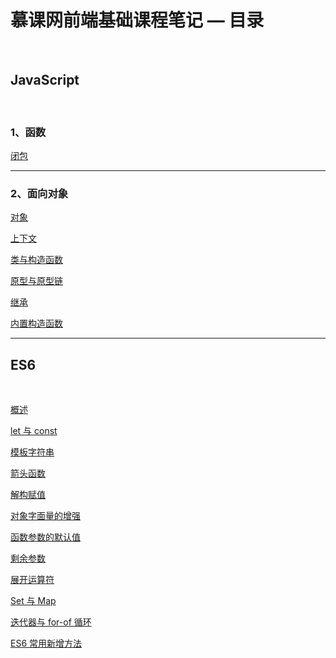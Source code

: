 # 慕课网前端基础课程笔记 — 目录

<br/>

## JavaScript

<br/>

### 1、函数

[闭包]()

---

### 2、面向对象

[对象](https://yyscyber.github.io/front-end/imooc/basic/7aaccb83-de57-45bb-9645-c3aa73ff9534)

[上下文](https://yyscyber.github.io/front-end/imooc/basic/11b568e8-7502-4710-b618-94ab4e82f955)

[类与构造函数](https://yyscyber.github.io/front-end/imooc/basic/041d76c1-aee9-46c8-a3bc-87fda146acff)

[原型与原型链](https://yyscyber.github.io/front-end/imooc/basic/500f65e0-5d77-43df-acf5-f1c66f16fbdf)

[继承](https://yyscyber.github.io/front-end/imooc/basic/f69b1a6a-7f8d-4985-a611-a68ab5ab5214)

[内置构造函数](https://yyscyber.github.io/front-end/imooc/basic/efc638e1-7f94-44bc-8fec-f8ad137745b0)

---

## ES6

<br/>

[概述](https://yyscyber.github.io/front-end/imooc/basic/793c46e1-34b7-4114-a9ad-e6ac9144e796)

[let 与 const](https://yyscyber.github.io/front-end/imooc/basic/83534efd-c9f5-45a8-abb8-36d3b74632aa)

[模板字符串](https://yyscyber.github.io/front-end/imooc/basic/7c5ae3ae-d435-4b8d-80a9-c8fd33745dac)

[箭头函数](https://yyscyber.github.io/front-end/imooc/basic/fa18b6a6-fe8e-4b52-9aa0-ece815285213)

[解构赋值](https://yyscyber.github.io/front-end/imooc/basic/272534e6-5358-4d49-9c77-b766050884ae)

[对象字面量的增强](https://yyscyber.github.io/front-end/imooc/basic/eccd342f-cfaa-461b-b0bd-89b30223807f)

[函数参数的默认值](https://yyscyber.github.io/front-end/imooc/basic/c2a88c5e-8186-4a42-9fd2-4ff50d2e7d42)

[剩余参数](https://yyscyber.github.io/front-end/imooc/basic/fc8a53f4-6237-4b82-9436-d8cbc0a21927)

[展开运算符](https://yyscyber.github.io/front-end/imooc/basic/bcec04f5-69cf-4a0a-8779-a3dc1292f2e8)

[Set 与 Map](https://yyscyber.github.io/front-end/imooc/basic/30f2db62-e20f-4097-8619-86dabcc4d396)

[迭代器与 for-of 循环](https://yyscyber.github.io/front-end/imooc/basic/223a5038-363e-4f16-80f1-09a632ab68e1)

[ES6 常用新增方法](2b8e8d7a-4dc5-4c17-bb0a-badb28771ccd)

